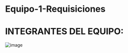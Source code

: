 # Equipo-1-Requisiciones
# INTEGRANTES DEL EQUIPO:
![image](https://github.com/Secure-Corp/Equipo-1-Requisiciones/assets/69164086/a15f9e72-a2f4-4ee9-985b-b98b15f9a65d)
